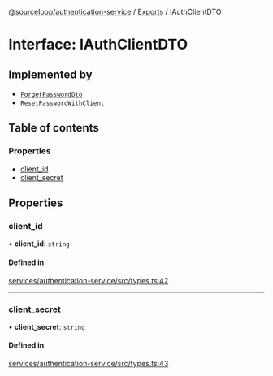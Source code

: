 [@sourceloop/authentication-service](../README.md) / [Exports](../modules.md) / IAuthClientDTO

# Interface: IAuthClientDTO

## Implemented by

- [`ForgetPasswordDto`](../classes/ForgetPasswordDto.md)
- [`ResetPasswordWithClient`](../classes/ResetPasswordWithClient.md)

## Table of contents

### Properties

- [client\_id](IAuthClientDTO.md#client_id)
- [client\_secret](IAuthClientDTO.md#client_secret)

## Properties

### client\_id

• **client\_id**: `string`

#### Defined in

[services/authentication-service/src/types.ts:42](https://github.com/sourcefuse/loopback4-microservice-catalog/blob/68ec38a2a/services/authentication-service/src/types.ts#L42)

___

### client\_secret

• **client\_secret**: `string`

#### Defined in

[services/authentication-service/src/types.ts:43](https://github.com/sourcefuse/loopback4-microservice-catalog/blob/68ec38a2a/services/authentication-service/src/types.ts#L43)
